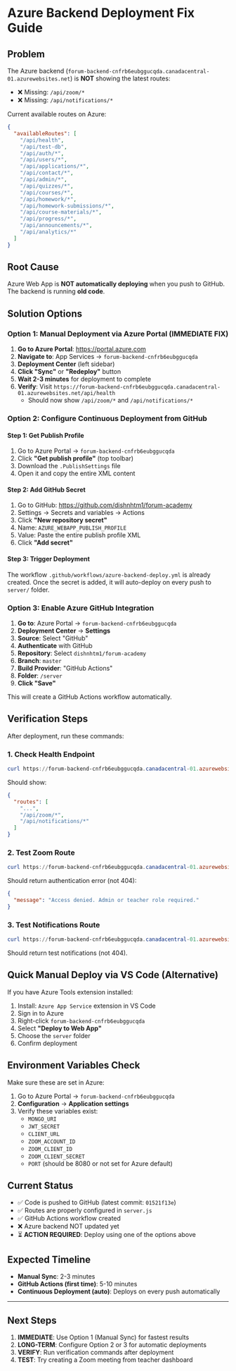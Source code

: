 # Azure Backend Deployment Fix Guide

## Problem
The Azure backend (`forum-backend-cnfrb6eubggucqda.canadacentral-01.azurewebsites.net`) is **NOT** showing the latest routes:
- ❌ Missing: `/api/zoom/*`
- ❌ Missing: `/api/notifications/*`

Current available routes on Azure:
```json
{
  "availableRoutes": [
    "/api/health",
    "/api/test-db",
    "/api/auth/*",
    "/api/users/*",
    "/api/applications/*",
    "/api/contact/*",
    "/api/admin/*",
    "/api/quizzes/*",
    "/api/courses/*",
    "/api/homework/*",
    "/api/homework-submissions/*",
    "/api/course-materials/*",
    "/api/progress/*",
    "/api/announcements/*",
    "/api/analytics/*"
  ]
}
```

## Root Cause
Azure Web App is **NOT automatically deploying** when you push to GitHub. The backend is running **old code**.

## Solution Options

### Option 1: Manual Deployment via Azure Portal (IMMEDIATE FIX)

1. **Go to Azure Portal**: https://portal.azure.com
2. **Navigate to**: App Services → `forum-backend-cnfrb6eubggucqda`
3. **Deployment Center** (left sidebar)
4. **Click "Sync"** or **"Redeploy"** button
5. **Wait 2-3 minutes** for deployment to complete
6. **Verify**: Visit `https://forum-backend-cnfrb6eubggucqda.canadacentral-01.azurewebsites.net/api/health`
   - Should now show `/api/zoom/*` and `/api/notifications/*`

### Option 2: Configure Continuous Deployment from GitHub

#### Step 1: Get Publish Profile
1. Go to Azure Portal → `forum-backend-cnfrb6eubggucqda`
2. Click **"Get publish profile"** (top toolbar)
3. Download the `.PublishSettings` file
4. Open it and copy the entire XML content

#### Step 2: Add GitHub Secret
1. Go to GitHub: https://github.com/dishnhtm1/forum-academy
2. Settings → Secrets and variables → Actions
3. Click **"New repository secret"**
4. Name: `AZURE_WEBAPP_PUBLISH_PROFILE`
5. Value: Paste the entire publish profile XML
6. Click **"Add secret"**

#### Step 3: Trigger Deployment
The workflow `.github/workflows/azure-backend-deploy.yml` is already created.
Once the secret is added, it will auto-deploy on every push to `server/` folder.

### Option 3: Enable Azure GitHub Integration

1. **Go to**: Azure Portal → `forum-backend-cnfrb6eubggucqda`
2. **Deployment Center** → **Settings**
3. **Source**: Select "GitHub"
4. **Authenticate** with GitHub
5. **Repository**: Select `dishnhtm1/forum-academy`
6. **Branch**: `master`
7. **Build Provider**: "GitHub Actions"
8. **Folder**: `/server`
9. **Click "Save"**

This will create a GitHub Actions workflow automatically.

## Verification Steps

After deployment, run these commands:

### 1. Check Health Endpoint
```powershell
curl https://forum-backend-cnfrb6eubggucqda.canadacentral-01.azurewebsites.net/api/health
```

Should show:
```json
{
  "routes": [
    "...",
    "/api/zoom/*",
    "/api/notifications/*"
  ]
}
```

### 2. Test Zoom Route
```powershell
curl https://forum-backend-cnfrb6eubggucqda.canadacentral-01.azurewebsites.net/api/zoom/meetings
```

Should return authentication error (not 404):
```json
{
  "message": "Access denied. Admin or teacher role required."
}
```

### 3. Test Notifications Route
```powershell
curl https://forum-backend-cnfrb6eubggucqda.canadacentral-01.azurewebsites.net/api/notifications/test
```

Should return test notifications (not 404).

## Quick Manual Deploy via VS Code (Alternative)

If you have Azure Tools extension installed:

1. Install: `Azure App Service` extension in VS Code
2. Sign in to Azure
3. Right-click `forum-backend-cnfrb6eubggucqda`
4. Select **"Deploy to Web App"**
5. Choose the `server` folder
6. Confirm deployment

## Environment Variables Check

Make sure these are set in Azure:

1. Go to Azure Portal → `forum-backend-cnfrb6eubggucqda`
2. **Configuration** → **Application settings**
3. Verify these variables exist:
   - `MONGO_URI`
   - `JWT_SECRET`
   - `CLIENT_URL`
   - `ZOOM_ACCOUNT_ID`
   - `ZOOM_CLIENT_ID`
   - `ZOOM_CLIENT_SECRET`
   - `PORT` (should be 8080 or not set for Azure default)

## Current Status

- ✅ Code is pushed to GitHub (latest commit: `01521f13e`)
- ✅ Routes are properly configured in `server.js`
- ✅ GitHub Actions workflow created
- ❌ Azure backend NOT updated yet
- ⏳ **ACTION REQUIRED**: Deploy using one of the options above

## Expected Timeline

- **Manual Sync**: 2-3 minutes
- **GitHub Actions (first time)**: 5-10 minutes
- **Continuous Deployment (auto)**: Deploys on every push automatically

---

## Next Steps

1. **IMMEDIATE**: Use Option 1 (Manual Sync) for fastest results
2. **LONG-TERM**: Configure Option 2 or 3 for automatic deployments
3. **VERIFY**: Run verification commands after deployment
4. **TEST**: Try creating a Zoom meeting from teacher dashboard
